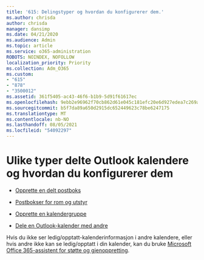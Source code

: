 ```yaml
---
title: '615: Delingstyper og hvordan du konfigurerer dem.'
ms.author: chrisda
author: chrisda
manager: dansimp
ms.date: 04/21/2020
ms.audience: Admin
ms.topic: article
ms.service: o365-administration
ROBOTS: NOINDEX, NOFOLLOW
localization_priority: Priority
ms.collection: Adm_O365
ms.custom:
- "615"
- "878"
- "3500012"
ms.assetid: 361f5405-ac43-46f6-b1b9-5d91f61617ec
ms.openlocfilehash: 9ebb2e96962f70cb862d61e045c181efc20e6d927edea7c269a93ffa6a15ebbc
ms.sourcegitcommit: b5f7da89a650d2915dc652449623c78be6247175
ms.translationtype: MT
ms.contentlocale: nb-NO
ms.lasthandoff: 08/05/2021
ms.locfileid: "54092297"
---
```

# <a name="different-types-of-shared-outlook-calendars-and-how-to-set-them-up"></a>Ulike typer delte Outlook kalendere og hvordan du konfigurerer dem

- [Opprette en delt postboks](https://docs.microsoft.com/microsoft-365/admin/email/create-a-shared-mailbox)

- [Postbokser for rom og utstyr](https://docs.microsoft.com/microsoft-365/admin/manage/room-and-equipment-mailboxes)

- [Opprette en kalendergruppe](https://support.office.com/article/8385667b-d758-4489-a53f-f542dd01e6ff)

- [Dele en Outlook-kalender med andre](https://support.office.com/article/353ed2c1-3ec5-449d-8c73-6931a0adab88)

Hvis du ikke ser ledig/opptatt-kalenderinformasjon i andre kalendere, eller hvis andre ikke kan se ledig/opptatt i din kalender, kan du bruke [Microsoft Office 365-assistent for støtte og gjenoppretting](https://diagnostics.office.com/).
